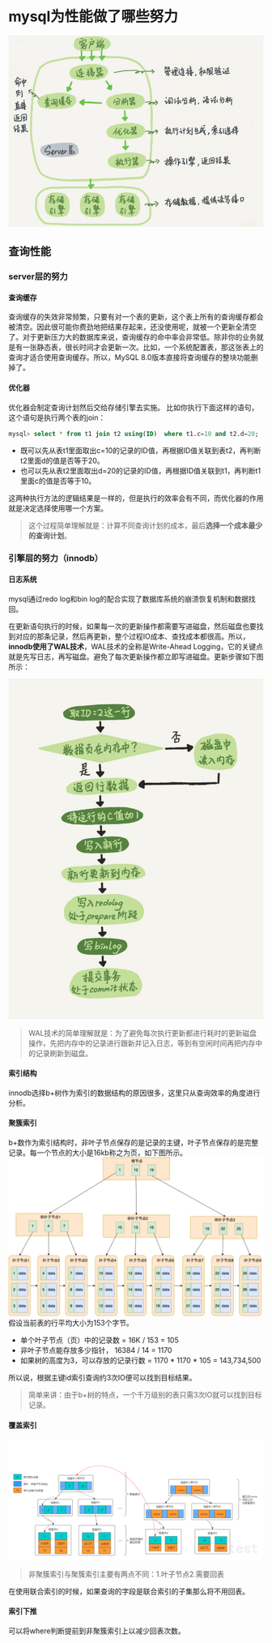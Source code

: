 # mysql为性能做了哪些努力

<img src="./picture/mysql架构图.png" >

## 查询性能

### server层的努力

#### 查询缓存

查询缓存的失效非常频繁，只要有对一个表的更新，这个表上所有的查询缓存都会被清空。因此很可能你费劲地把结果存起来，还没使用呢，就被一个更新全清空了。对于更新压力大的数据库来说，查询缓存的命中率会非常低。除非你的业务就是有一张静态表，很长时间才会更新一次。比如，一个系统配置表，那这张表上的查询才适合使用查询缓存。所以，MySQL 8.0版本直接将查询缓存的整块功能删掉了。

#### 优化器

优化器会制定查询计划然后交给存储引擎去实施。
比如你执行下面这样的语句，这个语句是执行两个表的join：

```sql
mysql> select * from t1 join t2 using(ID)  where t1.c=10 and t2.d=20;
```

- 既可以先从表t1里面取出c=10的记录的ID值，再根据ID值关联到表t2，再判断t2里面d的值是否等于20。
- 也可以先从表t2里面取出d=20的记录的ID值，再根据ID值关联到t1，再判断t1里面c的值是否等于10。

这两种执行方法的逻辑结果是一样的，但是执行的效率会有不同，而优化器的作用就是决定选择使用哪一个方案。
> 这个过程简单理解就是：计算不同查询计划的成本，最后**选择一个成本最少的查询计划**。

### 引擎层的努力（innodb）

#### 日志系统

mysql通过redo log和bin log的配合实现了数据库系统的崩溃恢复机制和数据找回。

在更新语句执行的时候，如果每一次的更新操作都需要写进磁盘，然后磁盘也要找到对应的那条记录，然后再更新，整个过程IO成本、查找成本都很高。所以，**innodb使用了WAL技术**，WAL技术的全称是Write-Ahead Logging，它的关键点就是先写日志，再写磁盘。避免了每次更新操作都立即写进磁盘。更新步骤如下图所示：

<img src="./picture/更新语句执行过程.png">

> WAL技术的简单理解就是：为了避免每次执行更新都进行耗时的更新磁盘操作，先把内存中的记录进行跟新并记入日志，等到有空闲时间再把内存中的记录刷新到磁盘。

#### 索引结构

innodb选择b+树作为索引的数据结构的原因很多，这里只从查询效率的角度进行分析。  

#### 聚簇索引

b+数作为索引结构时，非叶子节点保存的是记录的主键，叶子节点保存的是完整记录。每一个节点的大小是16kb称之为页，如下图所示。
<img src="./picture/b+树索引.png">
假设当前表的行平均大小为153个字节。
- 单个叶子节点（页）中的记录数 = 16K / 153 = 105
- 非叶子节点能存放多少指针， 16384 / 14 = 1170
- 如果树的高度为3，可以存放的记录行数 = 1170 * 1170 * 105 = 143,734,500
  
所以说，根据主键id索引查询约3次IO便可以找到目标结果。
> 简单来讲：由于b+树的特点，一个千万级别的表只需3次IO就可以找到目标记录。

#### 覆盖索引

<img src="./picture/非聚簇索引示意图.png">

> 非聚簇索引与聚簇索引主要有两点不同：1.叶子节点2.需要回表

在使用联合索引的时候，如果查询的字段是联合索引的子集那么将不用回表。

#### 索引下推

可以将where判断提前到非聚簇索引上以减少回表次数。